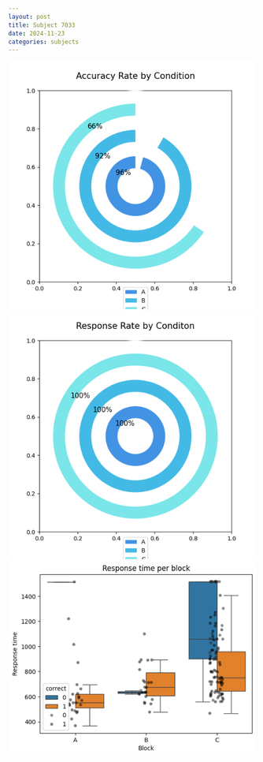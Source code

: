 ```yaml
---
layout: post
title: Subject 7033
date: 2024-11-23
categories: subjects
---
```


![](data/7033/run-8/7033_accuracy_rate.png)
![](data/7033/run-8/7033_response_rate.png)
![](data/7033/run-8/7033_rt.png)
